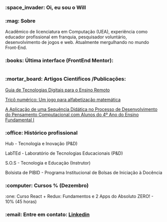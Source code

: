 <h3 align="left">:space_invader: Oi, eu sou o Will</h3>

<h3 align="left">:mag: Sobre</h3>
<p>Acadêmico de licenciatura em Computação (UEA), experiência como educador profissional em franquia, pesquisador voluntário, desenvolvimento de jogos e web. Atualmente mergulhando no mundo Front-End.</p>

<h3 align="left">:books: Última interface (FrontEnd Mentor): </h3>
<img style="width:1280px, height:720px" ssrc="https://i.ibb.co/bNGGvBK/Screenshot-2020-12-03-Frontend-Mentor-Base-Apparel-coming-soon-page.png">


<h3 align="left">:mortar_board: Artigos Cientificos /Publicações: </h3>

<a href="http://www3.uea.edu.br/home.php?dest=noticia&notId=65291" target="_blank">Guia de Tecnologias Digitais para o Ensino Remoto</a>

<a href="https://www.br-ie.org/pub/index.php/wcbie/article/view/8238" target="_blank">Tricô numérico: Um jogo para alfabetização matemática</a>

<a href="#" target="_blank">A Aplicação de uma Sequência Didática no Processo de Desenvolvimento do Pensamento Computacional com Alunos do 4º Ano do Ensino Fundamental I</a>

<h3 align="left">:office: Histórico profissional </h3>
<p> Hub - Tecnologia e Inovação (P&D)
<p> LabTEd - Laboratório de Tecnologias Educacionais (P&D)
<p> S.O.S - Tecnologia e Educação (Instrutor)
<p> Bolsista de PIBID - Programa Institucional de Bolsas de Iniciação à Docência</p>

<h3 align="left">:computer: Cursos % (Dezembro)</h3>
<p>:one: Curso React + Redux: Fundamentos e 2 Apps do Absoluto ZERO! - 10% (45 horas) </p>


<h3 align="left">:email: Entre em contato: <a href="https://www.linkedin.com/in/wdma/">Linkedin</a></h3>

